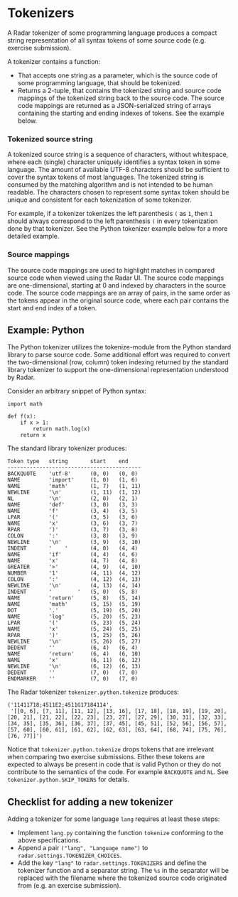 # Tokenizers

A Radar tokenizer of some programming language produces a compact string representation of all syntax tokens of some source code (e.g. exercise submission).

A tokenizer contains a function:
  * That accepts one string as a parameter, which is the source code of some programming language, that should be tokenized.
  * Returns a 2-tuple, that contains the tokenized string and source code mappings of the tokenized string back to the source code. The source code mappings are returned as a JSON-serialized string of arrays containing the starting and ending indexes of tokens. See the example below.

### Tokenized source string

A tokenized source string is a sequence of characters, without whitespace, where each (single) character uniquely identifies a syntax token in some language.
The amount of available UTF-8 characters should be sufficient to cover the syntax tokens of most languages.
The tokenized string is consumed by the matching algorithm and is not intended to be human readable.
The characters chosen to represent some syntax token should be unique and consistent for each tokenization of some tokenizer.

For example, if a tokenizer tokenizes the left parenthesis `(` as `1`, then `1` should always correspond to the left parenthesis `(` in every tokenization done by that tokenizer.
See the Python tokenizer example below for a more detailed example.

### Source mappings

The source code mappings are used to highlight matches in compared source code when viewed using the Radar UI.
The source code mappings are one-dimensional, starting at 0 and indexed by characters in the source code.
The source code mappings are an array of pairs, in the same order as the tokens appear in the original source code, where each pair contains the start and end index of a token.

## Example: Python

The Python tokenizer utilizes the tokenize-module from the Python standard library to parse source code.
Some additional effort was required to convert the two-dimensional (row, column) token indexing returned by the standard library tokenizer to support the one-dimensional representation understood by Radar.

Consider an arbitrary snippet of Python syntax:
```
import math

def f(x):
    if x > 1:
        return math.log(x)
    return x
```

The standard library tokenizer produces:
```
Token type   string       start    end
------------------------------------------
BACKQUOTE    'utf-8'      (0, 0)   (0, 0)
NAME         'import'     (1, 0)   (1, 6)
NAME         'math'       (1, 7)   (1, 11)
NEWLINE      '\n'         (1, 11)  (1, 12)
NL           '\n'         (2, 0)   (2, 1)
NAME         'def'        (3, 0)   (3, 3)
NAME         'f'          (3, 4)   (3, 5)
LPAR         '('          (3, 5)   (3, 6)
NAME         'x'          (3, 6)   (3, 7)
RPAR         ')'          (3, 7)   (3, 8)
COLON        ':'          (3, 8)   (3, 9)
NEWLINE      '\n'         (3, 9)   (3, 10)
INDENT       '    '       (4, 0)   (4, 4)
NAME         'if'         (4, 4)   (4, 6)
NAME         'x'          (4, 7)   (4, 8)
GREATER      '>'          (4, 9)   (4, 10)
NUMBER       '1'          (4, 11)  (4, 12)
COLON        ':'          (4, 12)  (4, 13)
NEWLINE      '\n'         (4, 13)  (4, 14)
INDENT       '        '   (5, 0)   (5, 8)
NAME         'return'     (5, 8)   (5, 14)
NAME         'math'       (5, 15)  (5, 19)
DOT          '.'          (5, 19)  (5, 20)
NAME         'log'        (5, 20)  (5, 23)
LPAR         '('          (5, 23)  (5, 24)
NAME         'x'          (5, 24)  (5, 25)
RPAR         ')'          (5, 25)  (5, 26)
NEWLINE      '\n'         (5, 26)  (5, 27)
DEDENT       ''           (6, 4)   (6, 4)
NAME         'return'     (6, 4)   (6, 10)
NAME         'x'          (6, 11)  (6, 12)
NEWLINE      '\n'         (6, 12)  (6, 13)
DEDENT       ''           (7, 0)   (7, 0)
ENDMARKER    ''           (7, 0)   (7, 0)
```

The Radar tokenizer `tokenizer.python.tokenize` produces:
```
('11411718;4511E2;4511G17184114',
 '[[0, 6], [7, 11], [11, 12], [13, 16], [17, 18], [18, 19], [19, 20], [20, 21], [21, 22], [22, 23], [23, 27], [27, 29], [30, 31], [32, 33], [34, 35], [35, 36], [36, 37], [37, 45], [45, 51], [52, 56], [56, 57], [57, 60], [60, 61], [61, 62], [62, 63], [63, 64], [68, 74], [75, 76], [76, 77]]')
```
Notice that `tokenizer.python.tokenize` drops tokens that are irrelevant when comparing two exercise submissions.
Either these tokens are expected to always be present in code that is valid Python or they do not contribute to the semantics of the code.
For example `BACKQUOTE` and `NL`.
See `tokenizer.python.SKIP_TOKENS` for details.

## Checklist for adding a new tokenizer

Adding a tokenizer for some language `lang` requires at least these steps:
* Implement `lang.py` containing the function `tokenize` conforming to the above specifications.
* Append a pair `("lang", "Language name")` to `radar.settings.TOKENIZER_CHOICES`.
* Add the key `"lang"` to `radar.settings.TOKENIZERS` and define the tokenizer function and a separator string. The `%s` in the separator will be replaced with the filename where the tokenized source code originated from (e.g. an exercise submission).

